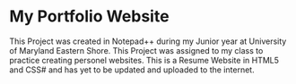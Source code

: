 # My Portfolio Website
This Project was created in Notepad++ during my Junior year at University of Maryland Eastern Shore.
This Project was assigned to my class to practice creating personel websites.
This is a Resume Website in HTML5 and CSS# and has yet to be updated and uploaded to the internet.
